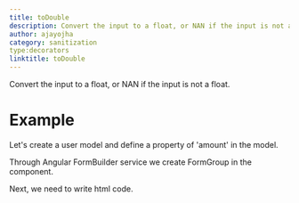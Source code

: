 ```yaml
---
title: toDouble
description: Convert the input to a float, or NAN if the input is not a float.
author: ajayojha
category: sanitization
type:decorators
linktitle: toDouble
---
```


<div class="title-bar"><p>Convert the input to a float, or NAN if the input is not a float.</p></div>

# Example  
Let's create a user model and define a property of 'amount' in the model.
<div component="app-code" key="toDouble-add-model"></div> 

Through Angular FormBuilder service we create FormGroup in the component.

<div component="app-code" key="toDouble-add-component"></div> 
Next, we need to write html code.
<div component="app-code" key="toDouble-add-html"></div> 
<div component="app-example-runner" ref-component="app-toDouble-add"></div>

